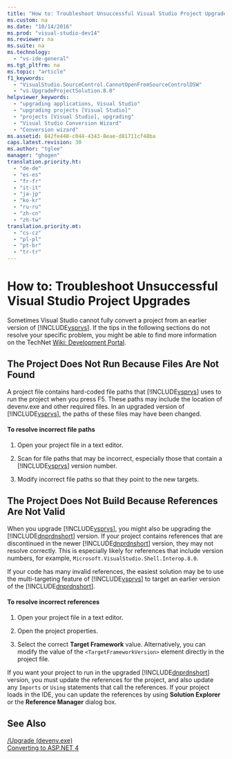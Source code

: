```yaml
---
title: "How to: Troubleshoot Unsuccessful Visual Studio Project Upgrades"
ms.custom: na
ms.date: "10/14/2016"
ms.prod: "visual-studio-dev14"
ms.reviewer: na
ms.suite: na
ms.technology: 
  - "vs-ide-general"
ms.tgt_pltfrm: na
ms.topic: "article"
f1_keywords: 
  - "VisualStudio.SourceControl.CannotOpenFromSourceControlDSW"
  - "vs.UpgradeProjectSolution.8.0"
helpviewer_keywords: 
  - "upgrading applications, Visual Studio"
  - "upgrading projects [Visual Studio]"
  - "projects [Visual Studio], upgrading"
  - "Visual Studio Conversion Wizard"
  - "Conversion wizard"
ms.assetid: 842fe448-c044-4343-8eae-d81711cf48ba
caps.latest.revision: 30
ms.author: "tglee"
manager: "ghogen"
translation.priority.ht: 
  - "de-de"
  - "es-es"
  - "fr-fr"
  - "it-it"
  - "ja-jp"
  - "ko-kr"
  - "ru-ru"
  - "zh-cn"
  - "zh-tw"
translation.priority.mt: 
  - "cs-cz"
  - "pl-pl"
  - "pt-br"
  - "tr-tr"
---
```

# How to: Troubleshoot Unsuccessful Visual Studio Project Upgrades
Sometimes Visual Studio cannot fully convert a project from an earlier version of [!INCLUDE[vsprvs](../codequality/includes/vsprvs_md.md)]. If the tips in the following sections do not resolve your specific problem, you might be able to find more information on the TechNet [Wiki: Development Portal](http://go.microsoft.com/fwlink/?LinkId=254808).  
  
## The Project Does Not Run Because Files Are Not Found  
 A project file contains hard-coded file paths that [!INCLUDE[vsprvs](../codequality/includes/vsprvs_md.md)] uses to run the project when you press F5. These paths may include the location of devenv.exe and other required files. In an upgraded version of [!INCLUDE[vsprvs](../codequality/includes/vsprvs_md.md)], the paths of these files may have been changed.  
  
#### To resolve incorrect file paths  
  
1.  Open your project file in a text editor.  
  
2.  Scan for file paths that may be incorrect, especially those that contain a [!INCLUDE[vsprvs](../codequality/includes/vsprvs_md.md)] version number.  
  
3.  Modify incorrect file paths so that they point to the new targets.  
  
## The Project Does Not Build Because References Are Not Valid  
 When you upgrade [!INCLUDE[vsprvs](../codequality/includes/vsprvs_md.md)], you might also be upgrading the [!INCLUDE[dnprdnshort](../codequality/includes/dnprdnshort_md.md)] version. If your project contains references that are discontinued in the newer [!INCLUDE[dnprdnshort](../codequality/includes/dnprdnshort_md.md)] version, they may not resolve correctly. This is especially likely for references that include version numbers, for example, `Microsoft.VisualStudio.Shell.Interop.8.0`.  
  
 If your code has many invalid references, the easiest solution may be to use the multi-targeting feature of [!INCLUDE[vsprvs](../codequality/includes/vsprvs_md.md)] to target an earlier version of the [!INCLUDE[dnprdnshort](../codequality/includes/dnprdnshort_md.md)].  
  
#### To resolve incorrect references  
  
1.  Open your project file in a text editor.  
  
2.  Open the project properties.  
  
3.  Select the correct **Target Framework** value. Alternatively, you can modify the value of the `<TargetFrameworkVersion>` element directly in the project file.  
  
 If you want your project to run in the upgraded [!INCLUDE[dnprdnshort](../codequality/includes/dnprdnshort_md.md)] version, you must update the references for the project, and also update any `Imports` or `Using` statements that call the references. If your project loads in the IDE, you can update the references by using **Solution Explorer** or the **Reference Manager** dialog box.  
  
## See Also  
 [/Upgrade (devenv.exe)](../reference/-upgrade--devenv.exe-.md)   
 [Converting to ASP.NET 4](../Topic/Converting%20to%20ASP.NET%204.md)